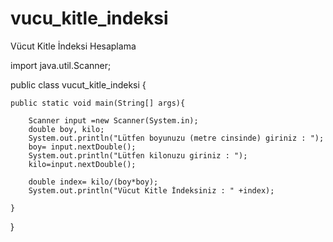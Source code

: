 # vucu_kitle_indeksi
Vücut Kitle İndeksi Hesaplama

import java.util.Scanner;

public class vucut_kitle_indeksi {

    public static void main(String[] args){
    
        Scanner input =new Scanner(System.in);
        double boy, kilo;
        System.out.println("Lütfen boyunuzu (metre cinsinde) giriniz : ");
        boy= input.nextDouble();
        System.out.println("Lütfen kilonuzu giriniz : ");
        kilo=input.nextDouble();

        double index= kilo/(boy*boy);
        System.out.println("Vücut Kitle İndeksiniz : " +index);

    }
}
